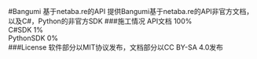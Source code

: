 #Bangumi 基于netaba.re的API
提供Bangumi基于netaba.re的API非官方文档，以及C#，Python的非官方SDK
###施工情况
API文档 100%  
C#SDK 1%  
PythonSDK 0%   
###License
软件部分以MIT协议发布，文档部分以CC BY-SA 4.0发布